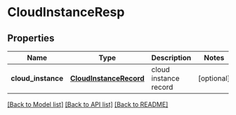 # CloudInstanceResp

## Properties
Name | Type | Description | Notes
------------ | ------------- | ------------- | -------------
**cloud_instance** | [**CloudInstanceRecord**](CloudInstanceRecord.md) | cloud instance record | [optional] 

[[Back to Model list]](../README.md#documentation-for-models) [[Back to API list]](../README.md#documentation-for-api-endpoints) [[Back to README]](../README.md)


